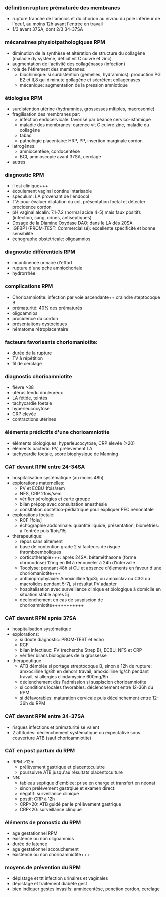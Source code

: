 ### définition rupture prématurée des membranes
- rupture franche de l'amnios et du chorion au nivrau du pole inférieur de l'oeuf, au moins 12h avant l'entrée en travail
- 1/3 avant 37SA, dont 2/3 34-37SA

### mécansimes physiotpathologiques RPM
- diminution de la synthèse et altération de structure du collagène (maladie dy système, déficit vit C cuivre et zinc)
- augmentation de l'activité des collagénases (infection)
- role de l'étirement des membranes:
	- biochimique: si surdistention (gemelles, hydramnios): production PG E2 et IL8 qui diminute gollagène et sécrètent collagénases
	- mécanique: augmentation de la pression amniotique

### étiologies RPM
- surdistention utérine (hydramnios, grossesses mltiples, macrosomie)
- fragilisation des membranes par:
	- infection endocervicale: favorisé par béance cervico-isthmique
	- maladie des membranes: carence vit C cuivre zinc, maladie du collagène
	- tabac
	- pathologie placentaire: HRP, PP, insertion marginale cordon
- iatrogènes:
	- amniocentèse, cordocentèse
	- BCI, amnioscopie avant 37SA, cerclage
- autres

### diagnostic RPM
- il est clinique+++
- écoulement vaginal continu intarisable
- spéculum: LA provenant de l'endocol
- TV: pour évaluer dilatation du col, présentation foetal et détecter procidence cordon
- pH vaginal alcalin: 7.1-7.2 (normal acide 4-5) mais faux positifs (infection, sang, urines, antiseptiques)
- Dosage de la Diamine Oxydase DAO: dans le LA dès 20SA
- IGFBP1 (PROM-TEST: Commercialisé): excellente spécificité et bonne sensibilité
- échographe obstétricale: oligoamnios

### diagnostic différentiels RPM
- incontinence urinaire d'effort
- rupture d'une pche amniochoriale
- hydrorrhée

### complications RPM
- Chorioamniotite: infection par voie ascendante++ craindre steptocoque B
- prématurité: 40% des prématurés
- oligoamnios
- procidence du cordon
- présentaitons dystociques
- hématome rétroplacentaire

### facteurs favorisants choriomaniotite:
- durée de la rupture
- TV à répétition
- fil de cerclage

### diagnostic chorioamniotite
- fièvre >38
- utérus tendu douleureux
- LA fétide, teintés
- tachycardie foetale
- hyperleucocytose
- CRP élevée
- contractions utérines

### éléments prédictifs d'une chorioamniotite
- éléments biologiques: hyperleucocytose, CRP élevée (>20)
- éléments bactério: PV, prélèvement LA
- tachycardie foetale, score biophysique de Manning

### CAT devant RPM entre 24-34SA
- hospitalisation systématique (au moins 48h)
- explorations maternelles:
	- PV et ECBU 1fois/sem
	- NFS, CRP 2fois/sem
	- vérifier sérologies et carte groupe
	- bilan prépop avec consultation anesthésie
	- consltation obstético-pédiatrique pour expliquer PEC nénonatale
- explorations foetale:
	- RCF 1fois/j
	- échographie abdominale: quantité liquide, présentation, biométries: à l'entrée puis 1fois/15j
- thérapeutique:
	- repos sans alitement
	- base de contention grade 2 si facteurs de risque thromboemboliques
	- corticothérapie+++: après 24SA: bétaméthasone (forme chronodose) 12mg en IM à renouveler à 24h d'intervalle
	- Tocolyse: pendant 48h si CU et absence d'élements en faveur d'une choriomaniotite+++
	- antibioprophylaxie: Amoxicilline 1gx3/j ou amoxiclav ou C3G ou macrolides pendant 5-7j, si résultat PV adapter
	- hospitalisation avec surveillance clinique et biologique à domicile en situation stable après 5j
	- déclenchement en cas de suspiscion de chorioamniotite+++++++++++

### CAT devant RPM après 37SA
- hospitalisation systématique
- explorations:
	- si doute diagnostic: PROM-TEST et écho
	- RCF
	- bilan infectieux: PV (recherche Strep B), ECBU, NFS et CRP
	- vérifier bilans biologiques de la grossesse
- thérapeutique
	- ATB démblée si portage streptocoque B, sinon à 12h de rupture: amxocilline 1g/8h en dehors travail, amoxicilline 1g/4h pendant travail, si allergies clindamycine 600mg/8h
	- déclenchement dès l'admission si suspiscion chorioamniotite
	- si conditions locales favorables: déclenchement entre 12-36h du RPM
	- si défavorables: maturation cervicale puis décelnchement entre 12-36h du RPM

### CAT devant RPM entre 34-37SA
- risques infections et prématurité se valent
- 2 attitudes: déclenchement systématique ou expectative sous couverture ATB (sauf chorioamniotite)

### CAT en post partum du RPM
- RPM >12h:
	- prélèvement gastrique et placentoculutre
	- poursuivre ATB jusqu'au résultats placentoculture
- NN:
	- tableau septique d'emblée: prise en charge et transfert en néonat
	- sinon prélèvement gastrqiue et examen direct:
	- négatif: surveillance clinique
	- postif: CRP à 12h
	- CRP>20: ATB guidé par le prélèvement gastrique
	- CRP<20: surveillance clinqiue

### éléments de pronostic du RPM
- age gestationnel RPM
- existence ou non oligoamnios
- durée de latence
- age gestationnel accouchement
- existence ou non chorioamniotite+++

### moyens de prévention du RPM
- dépistage et ttt infection urinaires et vaginales
- dépistage et traitement diabète gest
- bien indiquer gestes invasifs: amniocentèse, ponction cordon, cerclage
